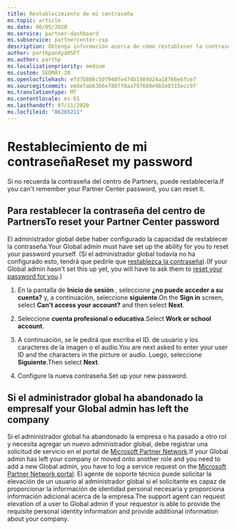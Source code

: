 ```yaml
---
title: Restablecimiento de mi contraseña
ms.topic: article
ms.date: 06/05/2020
ms.service: partner-dashboard
ms.subservice: partnercenter-csp
description: Obtenga información acerca de cómo restablecer la contraseña del centro de Partners u obtener ayuda del administrador global de su empresa. Además, obtenga información sobre cómo agregar un nuevo administrador global del centro de Partners.
author: parthpandyaMSFT
ms.author: parthp
ms.localizationpriority: medium
ms.custom: SEOMAY.20
ms.openlocfilehash: efd7b886c507940fe474b1984024a18766ebfce7
ms.sourcegitcommit: e68e7ab63b6e7807f0aa797680e9b2e0315ecc97
ms.translationtype: MT
ms.contentlocale: es-ES
ms.lasthandoff: 07/11/2020
ms.locfileid: "86265211"
---
```

# <a name="reset-my-password"></a><span data-ttu-id="de2f4-103">Restablecimiento de mi contraseña</span><span class="sxs-lookup"><span data-stu-id="de2f4-103">Reset my password</span></span>

<span data-ttu-id="de2f4-104">Si no recuerda la contraseña del centro de Partners, puede restablecerla.</span><span class="sxs-lookup"><span data-stu-id="de2f4-104">If you can't remember your Partner Center password, you can reset it.</span></span>

## <a name="to-reset-your-partner-center-password"></a><span data-ttu-id="de2f4-105">Para restablecer la contraseña del centro de Partners</span><span class="sxs-lookup"><span data-stu-id="de2f4-105">To reset your Partner Center password</span></span>

<span data-ttu-id="de2f4-106">El administrador global debe haber configurado la capacidad de restablecer la contraseña.</span><span class="sxs-lookup"><span data-stu-id="de2f4-106">Your Global admin must have set up the ability for you to reset your password yourself.</span></span> <span data-ttu-id="de2f4-107">(Si el administrador global todavía no ha configurado esto, tendrá que pedirle que [restablezca la contraseña](reset-a-user-password.md)).</span><span class="sxs-lookup"><span data-stu-id="de2f4-107">(If your Global admin hasn't set this up yet, you will have to ask them to [reset your password for you](reset-a-user-password.md).)</span></span>

1. <span data-ttu-id="de2f4-108">En la pantalla de **Inicio de sesión** , seleccione **¿no puede acceder a su cuenta?** y, a continuación, seleccione **siguiente**.</span><span class="sxs-lookup"><span data-stu-id="de2f4-108">On the **Sign in** screen, select **Can't access your account?** and then select **Next**.</span></span>

2. <span data-ttu-id="de2f4-109">Seleccione **cuenta profesional o educativa**.</span><span class="sxs-lookup"><span data-stu-id="de2f4-109">Select **Work or school account**.</span></span>

3. <span data-ttu-id="de2f4-110">A continuación, se le pedirá que escriba el ID. de usuario y los caracteres de la imagen o el audio.</span><span class="sxs-lookup"><span data-stu-id="de2f4-110">You are next asked to enter your user ID and the characters in the picture or audio.</span></span> <span data-ttu-id="de2f4-111">Luego, seleccione **Siguiente**.</span><span class="sxs-lookup"><span data-stu-id="de2f4-111">Then select **Next**.</span></span>

4. <span data-ttu-id="de2f4-112">Configure la nueva contraseña.</span><span class="sxs-lookup"><span data-stu-id="de2f4-112">Set up your new password.</span></span>

## <a name="if-your-global-admin-has-left-the-company"></a><span data-ttu-id="de2f4-113">Si el administrador global ha abandonado la empresa</span><span class="sxs-lookup"><span data-stu-id="de2f4-113">If your Global admin has left the company</span></span>

<span data-ttu-id="de2f4-114">Si el administrador global ha abandonado la empresa o ha pasado a otro rol y necesita agregar un nuevo administrador global, debe registrar una solicitud de servicio en el portal de [Microsoft Partner Network](https://partner.microsoft.com/commercial#/).</span><span class="sxs-lookup"><span data-stu-id="de2f4-114">If your Global admin has left your company or moved onto another role and you need to add a new Global admin, you have to log a service request on the [Microsoft Partner Network portal](https://partner.microsoft.com/commercial#/).</span></span> <span data-ttu-id="de2f4-115">El agente de soporte técnico puede solicitar la elevación de un usuario al administrador global si el solicitante es capaz de proporcionar la información de identidad personal necesaria y proporciona información adicional acerca de la empresa.</span><span class="sxs-lookup"><span data-stu-id="de2f4-115">The support agent can request elevation of a user to Global admin if your requestor is able to provide the requisite personal identity information and provide additional information about your company.</span></span>
